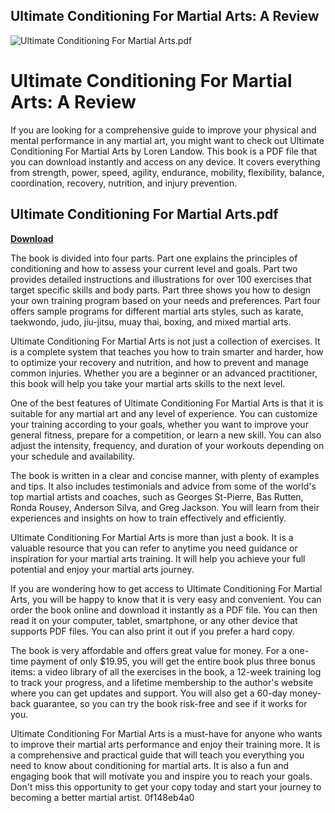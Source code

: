## Ultimate Conditioning For Martial Arts: A Review

 
![Ultimate Conditioning For Martial Arts.pdf](https://encrypted-tbn0.gstatic.com/images?q=tbn:ANd9GcQMMKqX-vCDx_9nOL0AaUY4mIJ3EWLdqLtZAIxADuy3y4L9HyWwnScT_qJk)

 
# Ultimate Conditioning For Martial Arts: A Review
 
If you are looking for a comprehensive guide to improve your physical and mental performance in any martial art, you might want to check out Ultimate Conditioning For Martial Arts by Loren Landow. This book is a PDF file that you can download instantly and access on any device. It covers everything from strength, power, speed, agility, endurance, mobility, flexibility, balance, coordination, recovery, nutrition, and injury prevention.
 
## Ultimate Conditioning For Martial Arts.pdf


[**Download**](https://www.google.com/url?q=https%3A%2F%2Fbyltly.com%2F2tK6MA&sa=D&sntz=1&usg=AOvVaw2K-lakOfhLuevU_QC0cc5F)

 
The book is divided into four parts. Part one explains the principles of conditioning and how to assess your current level and goals. Part two provides detailed instructions and illustrations for over 100 exercises that target specific skills and body parts. Part three shows you how to design your own training program based on your needs and preferences. Part four offers sample programs for different martial arts styles, such as karate, taekwondo, judo, jiu-jitsu, muay thai, boxing, and mixed martial arts.
 
Ultimate Conditioning For Martial Arts is not just a collection of exercises. It is a complete system that teaches you how to train smarter and harder, how to optimize your recovery and nutrition, and how to prevent and manage common injuries. Whether you are a beginner or an advanced practitioner, this book will help you take your martial arts skills to the next level.
  
One of the best features of Ultimate Conditioning For Martial Arts is that it is suitable for any martial art and any level of experience. You can customize your training according to your goals, whether you want to improve your general fitness, prepare for a competition, or learn a new skill. You can also adjust the intensity, frequency, and duration of your workouts depending on your schedule and availability.
 
The book is written in a clear and concise manner, with plenty of examples and tips. It also includes testimonials and advice from some of the world's top martial artists and coaches, such as Georges St-Pierre, Bas Rutten, Ronda Rousey, Anderson Silva, and Greg Jackson. You will learn from their experiences and insights on how to train effectively and efficiently.
 
Ultimate Conditioning For Martial Arts is more than just a book. It is a valuable resource that you can refer to anytime you need guidance or inspiration for your martial arts training. It will help you achieve your full potential and enjoy your martial arts journey.
  
If you are wondering how to get access to Ultimate Conditioning For Martial Arts, you will be happy to know that it is very easy and convenient. You can order the book online and download it instantly as a PDF file. You can then read it on your computer, tablet, smartphone, or any other device that supports PDF files. You can also print it out if you prefer a hard copy.
 
The book is very affordable and offers great value for money. For a one-time payment of only $19.95, you will get the entire book plus three bonus items: a video library of all the exercises in the book, a 12-week training log to track your progress, and a lifetime membership to the author's website where you can get updates and support. You will also get a 60-day money-back guarantee, so you can try the book risk-free and see if it works for you.
 
Ultimate Conditioning For Martial Arts is a must-have for anyone who wants to improve their martial arts performance and enjoy their training more. It is a comprehensive and practical guide that will teach you everything you need to know about conditioning for martial arts. It is also a fun and engaging book that will motivate you and inspire you to reach your goals. Don't miss this opportunity to get your copy today and start your journey to becoming a better martial artist.
 0f148eb4a0
